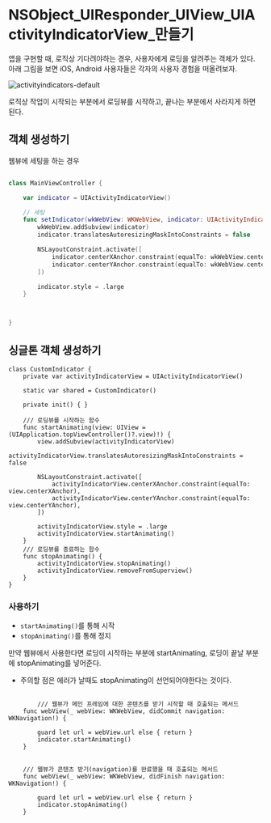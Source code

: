 # NSObject_UIResponder_UIView_UIActivityIndicatorView_만들기

앱을 구현할 때, 로직상 기다려야하는 경우, 사용자에게 로딩을 알려주는 객체가 있다.
아래 그림을 보면 iOS, Android 사용자들은 각자의 사용자 경험을 떠올려보자. 

![activityindicators-default](https://user-images.githubusercontent.com/76529148/215659312-7da24c9c-5691-4536-a3d1-aa19c1c6c1a2.png)

로직상 작업이 시작되는 부분에서 로딩뷰를 시작하고, 끝나는 부분에서 사라지게 하면 된다. 


## 객체 생성하기
웹뷰에 세팅을 하는 경우
```swift

class MainViewController {

    var indicator = UIActivityIndicatorView()

    // 세팅
    func setIndicator(wkWebView: WKWebView, indicator: UIActivityIndicatorView) {
        wkWebView.addSubview(indicator)
        indicator.translatesAutoresizingMaskIntoConstraints = false

        NSLayoutConstraint.activate([
            indicator.centerXAnchor.constraint(equalTo: wkWebView.centerXAnchor),
            indicator.centerYAnchor.constraint(equalTo: wkWebView.centerYAnchor),
        ])

        indicator.style = .large
    }



}

```
## 싱글톤 객체 생성하기
```
class CustomIndicator {
    private var activityIndicatorView = UIActivityIndicatorView()
    
    static var shared = CustomIndicator()

    private init() { }
    
    /// 로딩뷰를 시작하는 함수
    func startAnimating(view: UIView = (UIApplication.topViewController()?.view)!) {
        view.addSubview(activityIndicatorView)
        activityIndicatorView.translatesAutoresizingMaskIntoConstraints = false

        NSLayoutConstraint.activate([
            activityIndicatorView.centerXAnchor.constraint(equalTo: view.centerXAnchor),
            activityIndicatorView.centerYAnchor.constraint(equalTo: view.centerYAnchor),
        ])

        activityIndicatorView.style = .large
        activityIndicatorView.startAnimating()
    }
    /// 로딩뷰를 종료하는 함수
    func stopAnimating() {
        activityIndicatorView.stopAnimating()
        activityIndicatorView.removeFromSuperview()
    }
}

```


### 사용하기
- `startAnimating()`를 통해 시작
- `stopAnimating()`를 통해 정지

만약 웹뷰에서 사용한다면 로딩이 시작하는 부분에 startAnimating, 로딩이 끝날 부분에 stopAnimating를 넣어준다.
- 주의할 점은 에러가 날때도 stopAnimating이 선언되어야한다는 것이다.

```

        /// 웹뷰가 메인 프레임에 대한 콘텐츠를 받기 시작할 때 호출되는 메서드
    func webView(_ webView: WKWebView, didCommit navigation: WKNavigation!) {
        
        guard let url = webView.url else { return }
        indicator.startAnimating()
    }
    
    
    /// 웹뷰가 콘텐츠 받기(navigation)를 완료했을 때 호출되는 메서드
    func webView(_ webView: WKWebView, didFinish navigation: WKNavigation!) {
        
        guard let url = webView.url else { return }
        indicator.stopAnimating()
    }
```
